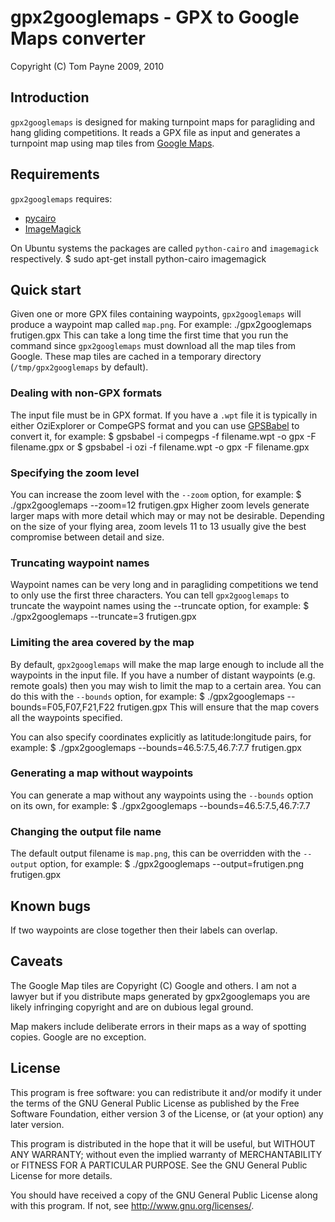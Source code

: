gpx2googlemaps - GPX to Google Maps converter
=============================================

Copyright (C) Tom Payne  2009, 2010


Introduction
------------

`gpx2googlemaps` is designed for making turnpoint maps for paragliding and
hang gliding competitions.  It reads a GPX file as input and generates a
turnpoint map using map tiles from [Google Maps](http://maps.google.com/).


Requirements
------------

`gpx2googlemaps` requires:

* [pycairo](http://www.cairographics.org/pycairo/)
* [ImageMagick](http://www.imagemagick.org/)

On Ubuntu systems the packages are called `python-cairo` and `imagemagick`
respectively.
	$ sudo apt-get install python-cairo imagemagick


Quick start
-----------

Given one or more GPX files containing waypoints, `gpx2googlemaps` will
produce a waypoint map called `map.png`.  For example:
	./gpx2googlemaps frutigen.gpx
This can take a long time the first time that you run the command since
`gpx2googlemaps` must download all the map tiles from Google.  These map tiles
are cached in a temporary directory (`/tmp/gpx2googlemaps` by default).


### Dealing with non-GPX formats

The input file must be in GPX format.  If you have a `.wpt` file it is
typically in either OziExplorer or CompeGPS format and you can use
[GPSBabel](http://www.gpsbabel.org) to convert it, for example:
	$ gpsbabel -i compegps -f filename.wpt -o gpx -F filename.gpx
or
	$ gpsbabel -i ozi -f filename.wpt -o gpx -F filename.gpx


### Specifying the zoom level

You can increase the zoom level with the `--zoom` option, for example:
	$ ./gpx2googlemaps --zoom=12 frutigen.gpx
Higher zoom levels generate larger maps with more detail which may or may not
be desirable.  Depending on the size of your flying area, zoom levels 11 to 13
usually give the best compromise between detail and size.


### Truncating waypoint names

Waypoint names can be very long and in paragliding competitions we tend to
only use the first three characters.  You can tell `gpx2googlemaps` to
truncate the waypoint names using the --truncate option, for example:
	$ ./gpx2googlemaps --truncate=3 frutigen.gpx


### Limiting the area covered by the map

By default, `gpx2googlemaps` will make the map large enough to include all the
waypoints in the input file.  If you have a number of distant waypoints (e.g.
remote goals) then you may wish to limit the map to a certain area.  You can
do this with the `--bounds` option, for example:
	$ ./gpx2googlemaps --bounds=F05,F07,F21,F22 frutigen.gpx
This will ensure that the map covers all the waypoints specified.

You can also specify coordinates explicitly as latitude:longitude pairs, for
example:
	$ ./gpx2googlemaps --bounds=46.5:7.5,46.7:7.7 frutigen.gpx


### Generating a map without waypoints

You can generate a map without any waypoints using the `--bounds` option on its
own, for example:
	$ ./gpx2googlemaps --bounds=46.5:7.5,46.7:7.7


### Changing the output file name

The default output filename is `map.png`, this can be overridden with the
`--output` option, for example:
	$ ./gpx2googlemaps --output=frutigen.png frutigen.gpx


Known bugs
----------

If two waypoints are close together then their labels can overlap.


Caveats
-------

The Google Map tiles are Copyright (C) Google and others.  I am not a lawyer
but if you distribute maps generated by gpx2googlemaps you are likely
infringing copyright and are on dubious legal ground.

Map makers include deliberate errors in their maps as a way of spotting
copies.  Google are no exception.


License
-------

This program is free software: you can redistribute it and/or modify it under
the terms of the GNU General Public License as published by the Free Software
Foundation, either version 3 of the License, or (at your option) any later
version.

This program is distributed in the hope that it will be useful, but WITHOUT ANY
WARRANTY; without even the implied warranty of MERCHANTABILITY or FITNESS FOR A
PARTICULAR PURPOSE.  See the GNU General Public License for more details.

You should have received a copy of the GNU General Public License along with
this program.  If not, see <http://www.gnu.org/licenses/>.
